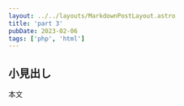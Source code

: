 ```yaml
---
layout: ../../layouts/MarkdownPostLayout.astro
title: 'part 3'
pubDate: 2023-02-06
tags: ['php', 'html']
---
```


## 小見出し

本文
